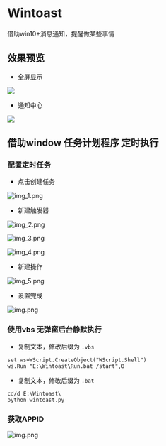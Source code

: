 # Wintoast
借助win10+消息通知，提醒做某些事情

## 效果预览

- 全屏显示 

![](./image/09.png)

- 通知中心

![](./image/09_1.png)

## 借助window 任务计划程序 定时执行

### 配置定时任务

- 点击创建任务

![img_1.png](./image/img_1.png)

- 新建触发器

![img_2.png](./image/img_2.png)

![img_3.png](./image/img_3.png)

![img_4.png](./image/img_4.png)

- 新建操作

![img_5.png](./image/img_5.png)

- 设置完成

![img.png](./image/img.png)


### 使用vbs 无弹窗后台静默执行

- 复制文本，修改后缀为 `.vbs`

```commandline
set ws=WScript.CreateObject("WScript.Shell")
ws.Run "E:\Wintoast\Run.bat /start",0

```

- 复制文本，修改后缀为 `.bat`

```commandline
cd/d E:\Wintoast\
python wintoast.py
```

### 获取APPID

![img.png](./image/id_img.png)